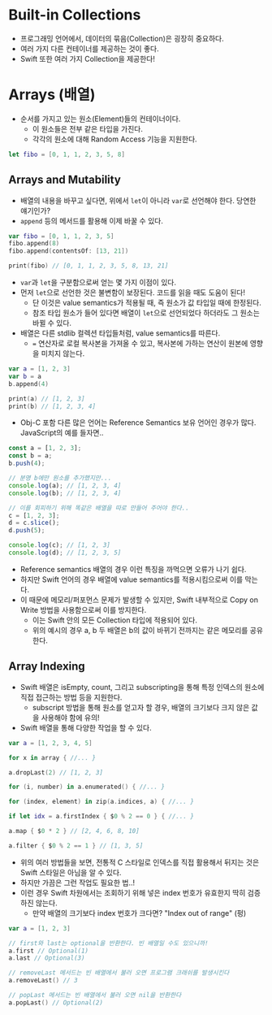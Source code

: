 # Built-in Collections
- 프로그래밍 언어에서, 데이터의 묶음(Collection)은 굉장히 중요하다.
- 여러 가지 다른 컨테이너를 제공하는 것이 좋다.
- Swift 또한 여러 가지 Collection을 제공한다!

# Arrays (배열)
- 순서를 가지고 있는 원소(Element)들의 컨테이너이다.
  - 이 원소들은 전부 같은 타입을 가진다.
  - 각각의 원소에 대해 Random Access 기능을 지원한다.
```Swift
let fibo = [0, 1, 1, 2, 3, 5, 8]
```

## Arrays and Mutability
- 배열의 내용을 바꾸고 싶다면, 위에서 `let`이 아니라 `var`로 선언해야 한다. 당연한 얘기인가?
- `append` 등의 메서드를 활용해 이제 바꿀 수 있다.
```Swift
var fibo = [0, 1, 1, 2, 3, 5]
fibo.append(8)
fibo.append(contentsOf: [13, 21])

print(fibo) // [0, 1, 1, 2, 3, 5, 8, 13, 21]
```
- `var`과 `let`을 구분함으로써 얻는 몇 가지 이점이 있다.
- 먼저 `let`으로 선언한 것은 불변함이 보장된다. 코드를 읽을 때도 도움이 된다!
  - 단 이것은 value semantics가 적용될 때, 즉 원소가 값 타입일 때에 한정된다.
  - 참조 타입 원소가 들어 있다면 배열이 `let`으로 선언되었다 하더라도 그 원소는 바뀔 수 있다.
- 배열은 다른 stdlib 컬렉션 타입들처럼, value semantics를 따른다.
  - `=` 연산자로 로컬 복사본을 가져올 수 있고, 복사본에 가하는 연산이 원본에 영향을 미치지 않는다.
```Swift
var a = [1, 2, 3]
var b = a
b.append(4)

print(a) // [1, 2, 3]
print(b) // [1, 2, 3, 4]
```
- Obj-C 포함 다른 많은 언어는 Reference Semantics 보유 언어인 경우가 많다. JavaScript의 예를 들자면..
```Javascript
const a = [1, 2, 3];
const b = a;
b.push(4);

// 분명 b에만 원소를 추가했지만...
console.log(a); // [1, 2, 3, 4]
console.log(b); // [1, 2, 3, 4]

// 이를 회피하기 위해 똑같은 배열을 따로 만들어 주어야 한다..
c = [1, 2, 3];
d = c.slice();
d.push(5);

console.log(c); // [1, 2, 3]
console.log(d); // [1, 2, 3, 5]
```
- Reference semantics 배열의 경우 이런 특징을 까먹으면 오류가 나기 쉽다.
- 하지만 Swift 언어의 경우 배열에 value semantics를 적용시킴으로써 이를 막는다.
- 이 때문에 메모리/퍼포먼스 문제가 발생할 수 있지만, Swift 내부적으로 Copy on Write 방법을 사용함으로써 이를 방지한다.
  - 이는 Swift 안의 모든 Collection 타입에 적용되어 있다.
  - 위의 예시의 경우 a, b 두 배열은 b의 값이 바뀌기 전까지는 같은 메모리를 공유한다.

## Array Indexing
- Swift 배열은 isEmpty, count, 그리고 subscripting을 통해 특정 인덱스의 원소에 직접 접근하는 방법 등을 지원한다.
  - subscript 방법을 통해 원소를 얻고자 할 경우, 배열의 크기보다 크지 않은 값을 사용해야 함에 유의!
- Swift 배열을 통해 다양한 작업을 할 수 있다.
```Swift
var a = [1, 2, 3, 4, 5]

for x in array { //... }

a.dropLast(2) // [1, 2, 3]

for (i, number) in a.enumerated() { //... }

for (index, element) in zip(a.indices, a) { //... }

if let idx = a.firstIndex { $0 % 2 == 0 } { //... }

a.map { $0 * 2 } // [2, 4, 6, 8, 10]

a.filter { $0 % 2 == 1 } // [1, 3, 5]
```
- 위의 여러 방법들을 보면, 전통적 C 스타일로 인덱스를 직접 활용해서 뒤지는 것은 Swift 스타일은 아님을 알 수 있다.
- 하지만 가끔은 그런 작업도 필요한 법..! 
- 이런 경우 Swift 차원에서는 조회하기 위해 넣은 index 번호가 유효한지 딱히 검증하진 않는다.
  - 만약 배열의 크기보다 index 번호가 크다면? "Index out of range" (펑)
```Swift
var a = [1, 2, 3]

// first와 last는 optional을 반환한다. 빈 배열일 수도 있으니까!
a.first // Optional(1)
a.last // Optional(3)

// removeLast 메서드는 빈 배열에서 불러 오면 프로그램 크래쉬를 발생시킨다
a.removeLast() // 3

// popLast 메서드는 빈 배열에서 불러 오면 nil을 반환한다
a.popLast() // Optional(2)
```